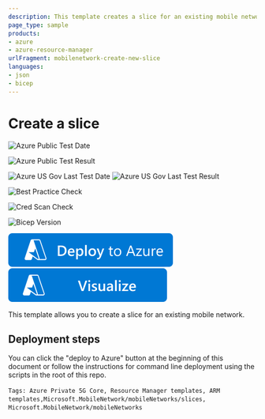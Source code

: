 ```yaml
---
description: This template creates a slice for an existing mobile network.
page_type: sample
products:
- azure
- azure-resource-manager
urlFragment: mobilenetwork-create-new-slice
languages:
- json
- bicep
---
```

# Create a slice

![Azure Public Test Date](https://azurequickstartsservice.blob.core.windows.net/badges/quickstarts/microsoft.mobilenetwork/mobilenetwork-create-new-slice/PublicLastTestDate.svg)

![Azure Public Test Result](https://azurequickstartsservice.blob.core.windows.net/badges/quickstarts/microsoft.mobilenetwork/mobilenetwork-create-new-slice/PublicDeployment.svg)

![Azure US Gov Last Test Date](https://azurequickstartsservice.blob.core.windows.net/badges/quickstarts/microsoft.mobilenetwork/mobilenetwork-create-new-slice/FairfaxLastTestDate.svg)
![Azure US Gov Last Test Result](https://azurequickstartsservice.blob.core.windows.net/badges/quickstarts/microsoft.mobilenetwork/mobilenetwork-create-new-slice/FairfaxDeployment.svg)

![Best Practice Check](https://azurequickstartsservice.blob.core.windows.net/badges/quickstarts/microsoft.mobilenetwork/mobilenetwork-create-new-slice/BestPracticeResult.svg)

![Cred Scan Check](https://azurequickstartsservice.blob.core.windows.net/badges/quickstarts/microsoft.mobilenetwork/mobilenetwork-create-new-slice/CredScanResult.svg)

![Bicep Version](https://azurequickstartsservice.blob.core.windows.net/badges/quickstarts/microsoft.mobilenetwork/mobilenetwork-create-new-slice/BicepVersion.svg)

[![Deploy To Azure](https://raw.githubusercontent.com/Azure/azure-quickstart-templates/master/1-CONTRIBUTION-GUIDE/images/deploytoazure.svg?sanitize=true)](https://portal.azure.com/#create/Microsoft.Template/uri/https%3A%2F%2Fraw.githubusercontent.com%2FAzure%2Fazure-quickstart-templates%2Fmaster%2Fquickstarts%2Fmicrosoft.mobilenetwork%2Fmobilenetwork-create-new-slice%2Fazuredeploy.json)
[![Visualize](https://raw.githubusercontent.com/Azure/azure-quickstart-templates/master/1-CONTRIBUTION-GUIDE/images/visualizebutton.svg?sanitize=true)](http://armviz.io/#/?load=https%3A%2F%2Fraw.githubusercontent.com%2FAzure%2Fazure-quickstart-templates%2Fmaster%2Fquickstarts%2Fmicrosoft.mobilenetwork%2Fmobilenetwork-create-new-slice%2Fazuredeploy.json)

This template allows you to create a slice for an existing mobile network.

## Deployment steps

You can click the "deploy to Azure" button at the beginning of this document or follow the instructions for command line deployment using the scripts in the root of this repo.

`Tags: Azure Private 5G Core, Resource Manager templates, ARM templates,Microsoft.MobileNetwork/mobileNetworks/slices, Microsoft.MobileNetwork/mobileNetworks`
